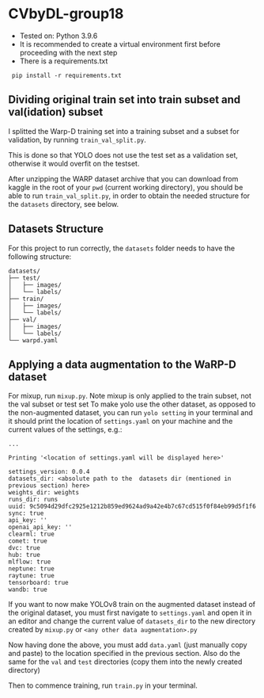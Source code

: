 # CVbyDL-group18

- Tested on: Python 3.9.6
- It is recommended to create a virtual environment first before proceeding with the next step
- There is a requirements.txt
```
 pip install -r requirements.txt
```

## Dividing original train set into train subset and val(idation) subset
I splitted the Warp-D training set into a training subset and a subset for validation, by running `train_val_split.py`. 

This is done so that YOLO does not use the test set as a validation set, otherwise it would overfit on the testset. 

After unzipping the WARP dataset archive that you can download from kaggle in the root of your `pwd` (current working directory), you should be able to run `train_val_split.py`, in order to obtain the needed structure for the `datasets` directory, see below.

## Datasets Structure

For this project to run correctly, the `datasets` folder needs to have the following structure:

```plaintext
datasets/
├── test/
│   ├── images/
│   └── labels/
├── train/
│   ├── images/
│   └── labels/
├── val/
│   ├── images/
│   └── labels/
└── warpd.yaml
```

## Applying a data augmentation to the WaRP-D dataset

For mixup, run `mixup.py`.
Note mixup is only applied to the train subset, not the val subset or test set
To make yolo use the other dataset, as opposed to the non-augmented dataset, you can run `yolo setting` in your terminal and it should print the location of `settings.yaml` on your machine and the current values of the settings, e.g.:
```
...

Printing '<location of settings.yaml will be displayed here>'

settings_version: 0.0.4
datasets_dir: <absolute path to the  datasets dir (mentioned in previous section) here>
weights_dir: weights
runs_dir: runs
uuid: 9c5094d29dfc2925e1212b859ed9624ad9a42e4b7c67cd515f0f84eb99d5f1f6
sync: true
api_key: ''
openai_api_key: ''
clearml: true
comet: true
dvc: true
hub: true
mlflow: true
neptune: true
raytune: true
tensorboard: true
wandb: true
```

If you want to now make YOLOv8 train on the augmented dataset instead of the original dataset, you must first navigate to `settings.yaml` and open it in an editor and change the current value of `datasets_dir` to the new directory created by `mixup.py` or `<any other data augmentation>.py`

Now having done the above, you must add `data.yaml` (just manually copy and paste) to the location specified in the previous section. Also do the same for the `val` and `test` directories (copy them into the newly created directory)

Then to commence training, run `train.py` in your terminal.